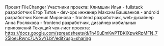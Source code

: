 Проект FileChanger
Участники проекта:
Климшин Илья - fullstack разработчик
Егор Титов - dev-ops инженер
Максим Башканков - android разработчик
Ксения Миронова - frontend разработчик, web-дизайнер
Анна Рослякова - frontend разработчик, дизайнер мобильных приложений
Текущий чек-лист проекта:
https://docs.google.com/spreadsheets/d/1h49uEmKwPTBKiXpwkRpMFN_725loeLRwnc7UVSvYLbY/edit?usp=sharing
